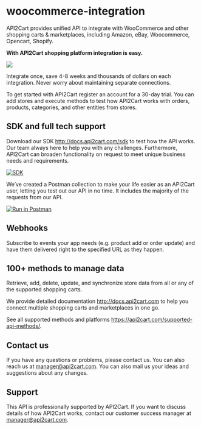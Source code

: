 # woocommerce-integration
API2Cart provides unified API to integrate with WooCommerce and other shopping carts & marketplaces, including Amazon, eBay, Woocommerce, Opencart, Shopify.

<b>With API2Cart shopping platform
integration is easy.</b>

<p align="left">
  <img src="https://api2cart.com/wp-content/uploads/2018/07/scheme-for-adv.jpg">
</p>

Integrate once, save 4-8 weeks and thousands of dollars on each integration. Never worry about maintaining separate connections.

To get started with API2Cart register an account for a 30-day trial. You can add stores and execute methods to test how API2Cart works with orders, products, categories, and other entities from stores.

<h2><b>SDK and full tech support</b></h2>

Download our SDK http://docs.api2cart.com/sdk to test how the API works.
Our team always here to help you with any challenges. Furthermore, API2Cart can broaden functionality on request to meet unique business needs and requirements.<br>

<a href="http://docs.api2cart.com/sdk" target="_blank"><img src="https://api2cart.com/wp-content/uploads/2018/07/sdk-1.png" alt="SDK"></a>
 

We’ve created a Postman collection to make your life easier as an API2Cart user, letting you test out our API in no time. It includes the majority of the requests from our API. 

<a href="https://app.getpostman.com/run-collection/c1f578bdddf7ee311593" target="_blank"><img src="https://run.pstmn.io/button.svg" alt="Run in Postman"></a>

<h2><b>Webhooks</b></h2>

Subscribe to events your app needs (e.g. product add or order update) and have them delivered right to the specified URL as they happen.

<h2><b>100+ methods to manage data</b></h2>

Retrieve, add, delete, update, and synchronize store data from all or any of the supported shopping carts.

We provide detailed documentation http://docs.api2cart.com to help you connect multiple shopping carts and marketplaces in one go. 

See all supported methods and platforms https://api2cart.com/supported-api-methods/. 

<h2><b>Contact us</b></h2>
  
If you have any questions or problems, please contact us.
You can also reach us at manager@api2cart.com. You can also mail us your ideas and suggestions about any changes.

<h2><b>Support</b></h2>

This API is professionally supported by API2Cart. If you want to discuss details of how API2Cart works, contact our customer success manager at manager@api2cart.com.

